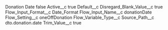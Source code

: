 <?xml version="1.0" encoding="UTF-8"?>
<CustomMetadata xmlns="http://soap.sforce.com/2006/04/metadata" xmlns:xsi="http://www.w3.org/2001/XMLSchema-instance" xmlns:xsd="http://www.w3.org/2001/XMLSchema">
    <label>Donation Date</label>
    <protected>false</protected>
    <values>
        <field>Active__c</field>
        <value xsi:type="xsd:boolean">true</value>
    </values>
    <values>
        <field>Default__c</field>
        <value xsi:nil="true"/>
    </values>
    <values>
        <field>Disregard_Blank_Value__c</field>
        <value xsi:type="xsd:boolean">true</value>
    </values>
    <values>
        <field>Flow_Input_Format__c</field>
        <value xsi:type="xsd:string">Date_Format</value>
    </values>
    <values>
        <field>Flow_Input_Name__c</field>
        <value xsi:type="xsd:string">donationDate</value>
    </values>
    <values>
        <field>Flow_Setting__c</field>
        <value xsi:type="xsd:string">oneOffDonation</value>
    </values>
    <values>
        <field>Flow_Variable_Type__c</field>
        <value xsi:nil="true"/>
    </values>
    <values>
        <field>Source_Path__c</field>
        <value xsi:type="xsd:string">dto.donation.date</value>
    </values>
    <values>
        <field>Trim_Value__c</field>
        <value xsi:type="xsd:boolean">true</value>
    </values>
</CustomMetadata>
